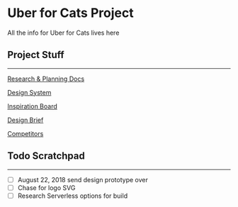 # Uber for Cats Project

All the info for Uber for Cats lives here

## Project Stuff

---

[Research & Planning Docs](Uber%20for%20Cats%20Project%20235e3d02fa094ccb8f97b6c54a3ffbd5/Research%20&%20Planning%20Docs%2033c2d0bef2f64659b2fc68e8c6140ada.md)

[Design System](Uber%20for%20Cats%20Project%20235e3d02fa094ccb8f97b6c54a3ffbd5/Design%20System%209979385c4c1f414ca8ed788b29a52e22.md)

[Inspiration Board](Uber%20for%20Cats%20Project%20235e3d02fa094ccb8f97b6c54a3ffbd5/Inspiration%20Board%20d305f03b06f04aa6bb6bf07335604f3b.md)

[Design Brief](Uber%20for%20Cats%20Project%20235e3d02fa094ccb8f97b6c54a3ffbd5/Design%20Brief%2014037fedea004fa589941b24d9ba59f2.md)

[Competitors](Uber%20for%20Cats%20Project%20235e3d02fa094ccb8f97b6c54a3ffbd5/Competitors%20b1a245d60053481c99886e4640236d94.md)

## Todo Scratchpad

---

- [ ]  August 22, 2018 send design prototype over
- [ ]  Chase for logo SVG
- [ ]  Research Serverless options for build